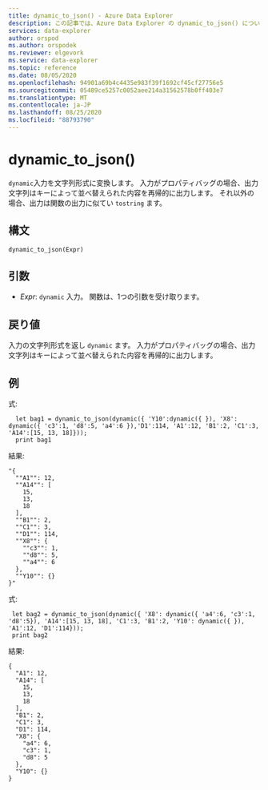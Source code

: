 ```yaml
---
title: dynamic_to_json() - Azure Data Explorer
description: この記事では、Azure Data Explorer の dynamic_to_json() について説明します。
services: data-explorer
author: orspod
ms.author: orspodek
ms.reviewer: elgevork
ms.service: data-explorer
ms.topic: reference
ms.date: 08/05/2020
ms.openlocfilehash: 94901a69b4c4435e983f39f1692cf45cf27756e5
ms.sourcegitcommit: 05489ce5257c0052aee214a31562578b0ff403e7
ms.translationtype: MT
ms.contentlocale: ja-JP
ms.lasthandoff: 08/25/2020
ms.locfileid: "88793790"
---
```

# <a name="dynamic_to_json"></a>dynamic_to_json()

`dynamic`入力を文字列形式に変換します。
入力がプロパティバッグの場合、出力文字列はキーによって並べ替えられた内容を再帰的に出力します。 それ以外の場合、出力は関数の出力に似てい `tostring` ます。

## <a name="syntax"></a>構文

`dynamic_to_json(Expr)`

## <a name="arguments"></a>引数

* *Expr*: `dynamic` 入力。 関数は、1つの引数を受け取ります。

## <a name="returns"></a>戻り値

入力の文字列形式を返し `dynamic` ます。 入力がプロパティバッグの場合、出力文字列はキーによって並べ替えられた内容を再帰的に出力します。

## <a name="examples"></a>例

式:

```kusto
  let bag1 = dynamic_to_json(dynamic({ 'Y10':dynamic({ }), 'X8': dynamic({ 'c3':1, 'd8':5, 'a4':6 }),'D1':114, 'A1':12, 'B1':2, 'C1':3, 'A14':[15, 13, 18]}));
  print bag1
```
  
結果:

```
"{
  ""A1"": 12,
  ""A14"": [
    15,
    13,
    18
  ],
  ""B1"": 2,
  ""C1"": 3,
  ""D1"": 114,
  ""X8"": {
    ""c3"": 1,
    ""d8"": 5,
    ""a4"": 6
  },
  ""Y10"": {}
}"
```

式:

```kusto
 let bag2 = dynamic_to_json(dynamic({ 'X8': dynamic({ 'a4':6, 'c3':1, 'd8':5}), 'A14':[15, 13, 18], 'C1':3, 'B1':2, 'Y10': dynamic({ }), 'A1':12, 'D1':114}));
 print bag2
```
 
結果:

```
{
  "A1": 12,
  "A14": [
    15,
    13,
    18
  ],
  "B1": 2,
  "C1": 3,
  "D1": 114,
  "X8": {
    "a4": 6,
    "c3": 1,
    "d8": 5
  },
  "Y10": {}
}
```
